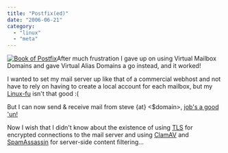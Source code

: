 ```yaml
---
title: "Postfix(ed)"
date: "2006-06-21"
category:
  - "linux"
  - "meta"
---
```


[![Book of Postfix](/wp-content/uploads/2006/06/postfix.gif "Book of Postfix")](http://www.postfix-book.com/)After much frustration I gave up on using Virtual Mailbox Domains and gave Virtual Alias Domains a go instead, and it worked!

I wanted to set my mail server up like that of a commercial webhost and not have to rely on having to create a local account for each mailbox, but my [Linux-fu](http://slackware.com/) isn't that good :(

But I can now send & receive mail from steve {at} <$domain>, [job's a good 'un!](http://en.wikipedia.org/wiki/Bez)

Now I wish that I didn't know about the existence of using [TLS](http://en.wikipedia.org/wiki/Transport_Layer_Security) for encrypted connections to the mail server and using [ClamAV](http://www.clamav.net/) and [SpamAssassin](http://spamassassin.apache.org/) for server-side content filtering...
